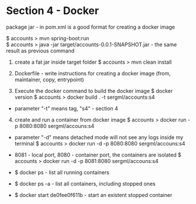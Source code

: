 # Section 4 - Docker

package jar - in pom.xml is a good format for creating a docker image

$ accounts > mvn spring-boot:run       
$ accounts > java -jar target/accounts-0.0.1-SNAPSHOT.jar - the same result as previous command
1) create a fat jar inside target folder
$ accounts > mvn clean install 

2) Dockerfile - write instructions for creating a docker image (from, maintainer, copy, entrypoint)

3) Execute the docker command to build the docker image
$ docker version
$ accounts > docker build . -t sergml/accounts:s4
- parameter "-t" means tag, "s4" - section 4

4) create and run a container from docker image
$ accounts > docker run -p 8080:8080 sergml/accouns:s4

- parameter "-d" means detached mode
will not see any logs inside my terminal
$ accounts > docker run -d -p 8080:8080 sergml/accouns:s4

- 8081 - local port, 8080 - container port, the containers are isolated
$ accounts > docker run -d -p 8081:8080 sergml/accouns:s4

- $ docker ps - list all running containers
- $ docker ps -a - list all containers, including stopped ones
- $ docker start de0fee0f611b - start an existent stopped container
